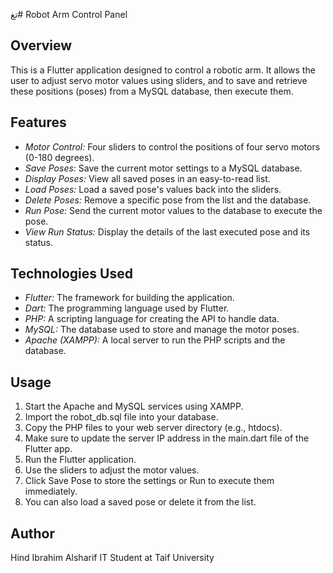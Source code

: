 تغ# Robot Arm Control Panel

## Overview
This is a Flutter application designed to control a robotic arm. It allows the user to adjust servo motor values using sliders, and to save and retrieve these positions (poses) from a MySQL database, then execute them.

## Features
- *Motor Control:* Four sliders to control the positions of four servo motors (0-180 degrees).
- *Save Poses:* Save the current motor settings to a MySQL database.
- *Display Poses:* View all saved poses in an easy-to-read list.
- *Load Poses:* Load a saved pose's values back into the sliders.
- *Delete Poses:* Remove a specific pose from the list and the database.
- *Run Pose:* Send the current motor values to the database to execute the pose.
- *View Run Status:* Display the details of the last executed pose and its status.

## Technologies Used
- *Flutter:* The framework for building the application.
- *Dart:* The programming language used by Flutter.
- *PHP:* A scripting language for creating the API to handle data.
- *MySQL:* The database used to store and manage the motor poses.
- *Apache (XAMPP):* A local server to run the PHP scripts and the database.

## Usage
1.  Start the Apache and MySQL services using XAMPP.
2.  Import the robot_db.sql file into your database.
3.  Copy the PHP files to your web server directory (e.g., htdocs).
4.  Make sure to update the server IP address in the main.dart file of the Flutter app.
5.  Run the Flutter application.
6.  Use the sliders to adjust the motor values.
7.  Click Save Pose to store the settings or Run to execute them immediately.
8.  You can also load a saved pose or delete it from the list.

## Author
Hind Ibrahim Alsharif
IT Student at Taif University
